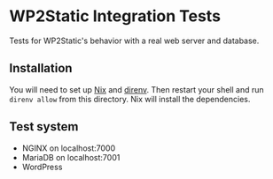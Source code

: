 # WP2Static Integration Tests

Tests for WP2Static's behavior with a real web server and database.

## Installation

You will need to set up [Nix](https://nixos.org/learn.html) and [direnv](https://direnv.net/docs/installation.html). Then restart your shell and run `direnv allow` from this directory. Nix will install the dependencies.

## Test system

 - NGINX on localhost:7000
 - MariaDB on localhost:7001
 - WordPress